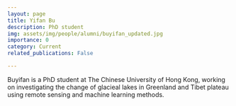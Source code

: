 ```yaml
---
layout: page
title: Yifan Bu
description: PhD student 
img: assets/img/people/alumni/buyifan_updated.jpg
importance: 0
category: Current
related_publications: False

---
```

Buyifan is a PhD student at The Chinese University of Hong Kong, working on investigating the change of glacieal lakes in Greenland and Tibet plateau using remote sensing and machine learning methods. 
